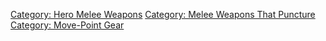 [Category: Hero Melee Weapons](Category:_Hero_Melee_Weapons "wikilink")
[Category: Melee Weapons That
Puncture](Category:_Melee_Weapons_That_Puncture "wikilink") [Category:
Move-Point Gear](Category:_Move-Point_Gear "wikilink")

